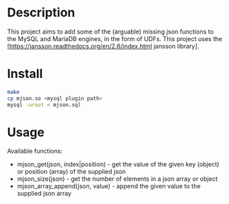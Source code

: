 Description
========

This project aims to add some of the (arguable) missing json functions to the MySQL and MariaDB engines, in the form of UDFs.
This project uses the [https://jansson.readthedocs.org/en/2.6/index.html jansson library].

Install
========

```bash
make
cp mjson.so <mysql plugin path>
mysql -uroot < mjson.sql
```

Usage
========

Available functions:

* mjson_get(json, index|position) - get the value of the given key (object) or position (array) of the supplied json
* mjson_size(json) - get the number of elements in a json array or object
* mjson_array_append(json, value) - append the given value to the supplied json array